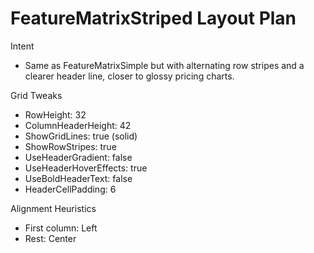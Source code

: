 # FeatureMatrixStriped Layout Plan

Intent
- Same as FeatureMatrixSimple but with alternating row stripes and a clearer header line, closer to glossy pricing charts.

Grid Tweaks
- RowHeight: 32
- ColumnHeaderHeight: 42
- ShowGridLines: true (solid)
- ShowRowStripes: true
- UseHeaderGradient: false
- UseHeaderHoverEffects: true
- UseBoldHeaderText: false
- HeaderCellPadding: 6

Alignment Heuristics
- First column: Left
- Rest: Center
